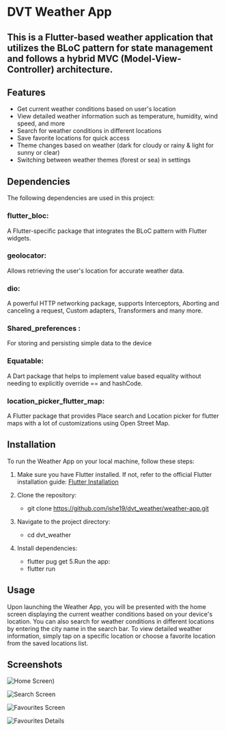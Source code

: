 # DVT Weather App



## This is a Flutter-based weather application that utilizes the BLoC pattern for state management and follows a hybrid MVC (Model-View-Controller) architecture.

## Features
- Get current weather conditions based on user's location
- View detailed weather information such as temperature, humidity, wind speed, and more
- Search for weather conditions in different locations
- Save favorite locations for quick access
- Theme changes based on weather (dark for cloudy or rainy & light for sunny or clear)
- Switching between weather themes (forest or sea) in settings

## Dependencies
The following dependencies are used in this project:

### flutter_bloc: 
  A Flutter-specific package that integrates the BLoC pattern with Flutter widgets.

### geolocator: 
  Allows retrieving the user's location for accurate weather data.

### dio:
  A powerful HTTP networking package, supports Interceptors, Aborting and canceling a request, Custom adapters, Transformers and many more.

### Shared_preferences :
  For storing and persisting simple data to the device

### Equatable:
  A Dart package that helps to implement value based equality without needing to explicitly override == and hashCode.

### location_picker_flutter_map:
A Flutter package that provides Place search and Location picker for flutter maps with a lot of customizations using Open Street Map.




## Installation
To run the Weather App on your local machine, follow these steps:

1. Make sure you have Flutter installed. If not, refer to the official Flutter installation guide: [Flutter Installation](https://docs.flutter.dev/get-started/install)

2. Clone the repository:
   - git clone https://github.com/ishe19/dvt_weather/weather-app.git
3. Navigate to the project directory:
   - cd dvt_weather
4. Install dependencies:
   - flutter pug get
5.Run the app:
   - flutter run

## Usage
Upon launching the Weather App, you will be presented with the home screen displaying the current weather conditions based on your device's location. You can also search for weather conditions in different locations by entering the city name in the search bar.
To view detailed weather information, simply tap on a specific location or choose a favorite location from the saved locations list.

## Screenshots

![Home Screen](https://github.com/ishe19/dvt_weather/blob/main/assets/screenshots/home_screen.png))

![Search Screen](https://github.com/ishe19/dvt_weather/blob/main/assets/screenshots/search_screen.png)

![Favourites Screen](https://github.com/ishe19/dvt_weather/blob/main/assets/screenshots/favourites_screen.png)

![Favourites Details](https://github.com/ishe19/dvt_weather/blob/main/assets/screenshots/Favourites_Details_Screen.png)




